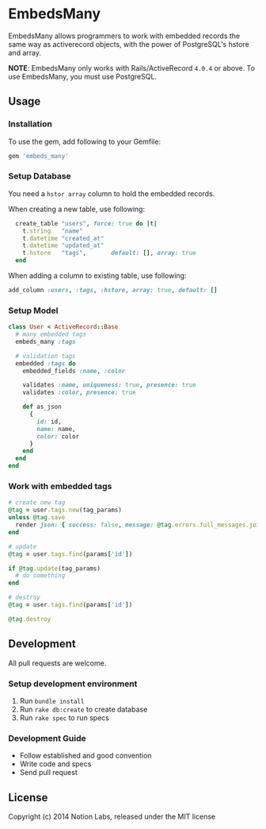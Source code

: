 EmbedsMany
==============

EmbedsMany allows programmers to work with embedded records the same way as activerecord objects, with the power of PostgreSQL's hstore and array.

**NOTE**: EmbedsMany only works with Rails/ActiveRecord `4.0.4` or above. To use EmbedsMany, you must use PostgreSQL.

## Usage

### Installation

To use the gem, add following to your Gemfile:

``` ruby
gem 'embeds_many'
```

### Setup Database

You need a `hstor array` column to hold the embedded records.

When creating a new table, use following:

```ruby
  create_table "users", force: true do |t|
    t.string   "name"
    t.datetime "created_at"
    t.datetime "updated_at"
    t.hstore   "tags",       default: [], array: true
  end
```

When adding a column to existing table, use following:

```ruby
add_column :users, :tags, :hstore, array: true, default: []
```

### Setup Model

```ruby
class User < ActiveRecord::Base
  # many embedded tags
  embeds_many :tags

  # validation tags
  embedded :tags do
    embedded_fields :name, :color

    validates :name, uniqueness: true, presence: true
    validates :color, presence: true

    def as_json
      {
        id: id,
        name: name,
        color: color
      }
    end
  end
end
```

### Work with embedded tags

```ruby
# create new tag
@tag = user.tags.new(tag_params)
unless @tag.save
  render json: { success: false, message: @tag.errors.full_messages.join('. ') }
end

# update
@tag = user.tags.find(params['id'])

if @tag.update(tag_params)
  # do something
end

# destroy
@tag = user.tags.find(params['id'])

@tag.destroy
```

## Development

All pull requests are welcome.

### Setup development environment

1. Run `bundle install`
2. Run `rake db:create` to create database
3. Run `rake spec` to run specs

### Development Guide

- Follow established and good convention
- Write code and specs
- Send pull request

## License

Copyright (c) 2014 Notion Labs, released under the MIT license